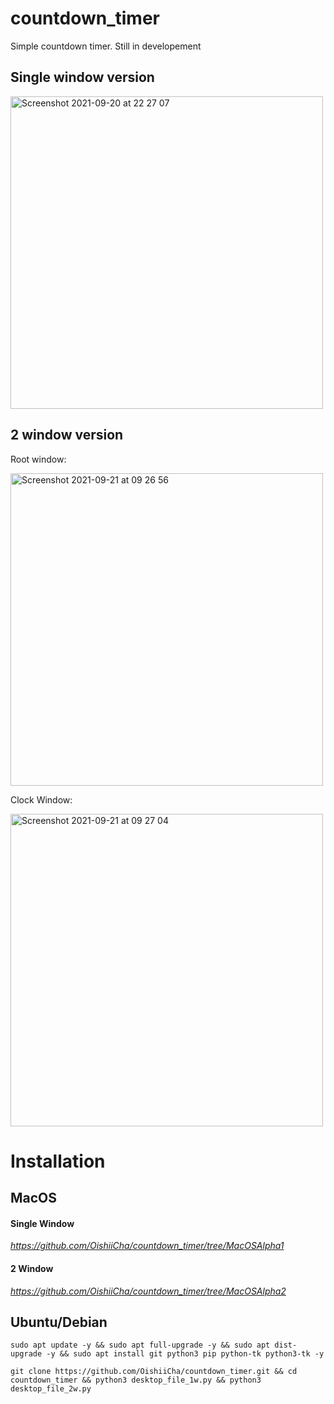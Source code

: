 # countdown_timer
Simple countdown timer.
Still in developement


## Single window version
<img width="500" alt="Screenshot 2021-09-20 at 22 27 07" src="https://user-images.githubusercontent.com/86476845/134142048-1822622b-816c-4c99-a3d5-523306d0b522.png">


## 2 window version

Root window:

<img width="500" alt="Screenshot 2021-09-21 at 09 26 56" src="https://user-images.githubusercontent.com/86476845/134142224-262c7d15-5c70-45e3-84ca-86ff6a0e38cf.png">

Clock Window:

<img width="500" alt="Screenshot 2021-09-21 at 09 27 04" src="https://user-images.githubusercontent.com/86476845/134142250-ef581106-5bd7-48ef-938e-d5b2b8ab5fe3.png">

# Installation

## MacOS

#### Single Window

*https://github.com/OishiiCha/countdown_timer/tree/MacOSAlpha1*

#### 2 Window

*https://github.com/OishiiCha/countdown_timer/tree/MacOSAlpha2*


## Ubuntu/Debian
```
sudo apt update -y && sudo apt full-upgrade -y && sudo apt dist-upgrade -y && sudo apt install git python3 pip python-tk python3-tk -y
```

```
git clone https://github.com/OishiiCha/countdown_timer.git && cd countdown_timer && python3 desktop_file_1w.py && python3 desktop_file_2w.py

```

